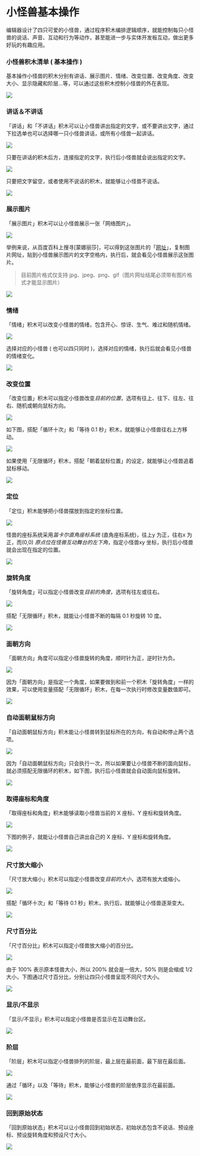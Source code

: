 # 小怪兽基本操作

编辑器设计了四只可爱的小怪兽，通过程序积木编排逻辑顺序，就能控制每只小怪兽的说话、声音、互动和行为等动作，甚至能进一步与实体开发板互动，做出更多好玩的有趣应用。

### 小怪兽积木清单 ( 基本操作 )

基本操作小怪兽的积木分别有讲话、展示图片、情绪、改变位置、改变角度、改变大小、显示隐藏和阶层...等，可以通过这些积木控制小怪兽的外在表现。

![](../../../assets/webduino/education_edition/monster/basic/upload_ecaf893841c42dfab8dba2e59219b3f0.png)

### 讲话＆不讲话

「讲话」和「不讲话」积木可以让小怪兽讲出指定的文字，或不要讲出文字，通过下拉选单也可以选择哪一只小怪兽讲话，或所有小怪兽一起讲话。

![](../../../assets/webduino/education_edition/monster/basic/upload_2e3b52771cffb4aa57eba477b5c2a786.png)

只要在讲话的积木后方，连接指定的文字，执行后小怪兽就会说出指定的文字。

![](../../../assets/webduino/education_edition/monster/basic/upload_705418bdeba488d8a1aac5daf3ff86f5.png)

只要把文字留空，或者使用不说话的积木，就能够让小怪兽不说话。

![](../../../assets/webduino/education_edition/monster/basic/upload_e559ef990c771072f48b1693c8b762b9.png)

### 展示图片

「展示图片」积木可以让小怪兽展示一张「网络图片」。

![](../../../assets/webduino/education_edition/monster/basic/upload_b7edb18992b7d500b6902688a5b9e318.png)

举例来说，从百度百科上搜寻[蒙娜丽莎]，可以得到这张图片的「[网址](https://upload.wikimedia.org/wikipedia/commons/thumb/e/ec/Mona_Lisa%2C_by_Leonardo_da_Vinci%2C_from_C2RMF_retouched.jpg/460px-Mona_Lisa%2C_by_Leonardo_da_Vinci%2C_from_C2RMF_retouched.jpg#_blank)」，复制图片网址，贴到小怪兽展示图片的文字空格内，执行后，就会看见小怪兽展示这张图片。

> 目前图片格式仅支持 jpg、jpeg、png、gif（图片网址结尾必须带有图片格式才能显示图片）

![](../../../assets/webduino/education_edition/monster/basic/upload_0e42941e1908cd0eee54be33f33dc605.png)

### 情绪

「情绪」积木可以改变小怪兽的情绪，包含开心、惊讶、生气、难过和随机情绪。

![](../../../assets/webduino/education_edition/monster/basic/upload_590cfe6b6bb11b37e0785e45a28d3591.png)

选择对应的小怪兽 ( 也可以四只同时 )，选择对应的情绪，执行后就会看见小怪兽的情绪变化。

![](../../../assets/webduino/education_edition/monster/basic/upload_1ab6008309379d6e26ac09ad81d20011.png)

### 改变位置

「改变位置」积木可以指定小怪兽改变*目前的位置*，选项有往上、往下、往左、往右、随机或朝向鼠标方向。

![](../../../assets/webduino/education_edition/monster/basic/upload_64c0e2ae93164965ef2800de7c4d081f.png)

如下图，搭配「循环十次」和「等待 0.1 秒」积木，就能够让小怪兽往右上方移动。

![](../../../assets/webduino/education_edition/monster/basic/basic-10.gif)

如果使用「无限循环」积木，搭配「朝着鼠标位置」的设定，就能够让小怪兽追着鼠标移动。

![](../../../assets/webduino/education_edition/monster/basic/basic-11.gif)

### 定位

「定位」积木能够把小怪兽摆放到指定的坐标位置。

![](../../../assets/webduino/education_edition/monster/basic/basic-12.png)

怪兽的座标系统采用*笛卡尔直角座标系统* (直角座标系统)，往上y 为正，往右x 为正，而(0,0) *原点位在怪兽互动舞台的左下角*，指定小怪兽xy 坐标，执行后小怪兽就会出现在指定的位置。

![](../../../assets/webduino/education_edition/monster/basic/basic-13.jpg)

### 旋转角度

「旋转角度」可以指定小怪兽改变*目前的角度*，选项有往左或往右。

![](../../../assets/webduino/education_edition/monster/basic/basic-14.png)

搭配「无限循环」积木，就能让小怪兽不断的每隔 0.1 秒旋转 10 度。

![](../../../assets/webduino/education_edition/monster/basic/basic-15.gif)

### 面朝方向

「面朝方向」角度可以指定小怪兽旋转的角度，顺时针为正，逆时针为负。

![](../../../assets/webduino/education_edition/monster/basic/basic-16.png)

因为「面朝方向」是指定一个角度，如果要做到和前一个积木「旋转角度」一样的效果，可以使用变量搭配「无限循环」积木，在每一次执行时修改变量数值即可。

![](../../../assets/webduino/education_edition/monster/basic/basic-17.gif)

### 自动面朝鼠标方向

「自动面朝鼠标方向」积木能让小怪兽转到鼠标所在的方向，有自动和停止两个选项。

![](../../../assets/webduino/education_edition/monster/basic/basic-18.png)

因为「自动面朝鼠标方向」只会执行一次，所以如果要让小怪兽不断的面向鼠标，就必须搭配无限循环的积木，如下图，执行后小怪兽就会自动面向鼠标旋转。

![](../../../assets/webduino/education_edition/monster/basic/basic-19.gif)

### 取得座标和角度

「取得座标和角度」积木能够读取小怪兽当前的 X 座标、Y 座标和旋转角度。

![](../../../assets/webduino/education_edition/monster/basic/basic-20.png)

下图的例子，就能让小怪兽自己讲出自己的 X 座标、Y 座标和旋转角度。

![](../../../assets/webduino/education_edition/monster/basic/basic-21.jpg)

### 尺寸放大缩小

「尺寸放大缩小」积木可以指定小怪兽改变*目前的大小*，选项有放大或缩小。

![](../../../assets/webduino/education_edition/monster/basic/basic-22.png)

搭配「循环十次」和「等待 0.1 秒」积木，执行后，就能够让小怪兽逐渐变大。

![](../../../assets/webduino/education_edition/monster/basic/basic-23.gif)

### 尺寸百分比

「尺寸百分比」积木可以指定小怪兽放大缩小的百分比。

![](../../../assets/webduino/education_edition/monster/basic/basic-24.png)

由于 100% 表示原本怪兽大小，所以 200% 就会是一倍大，50% 则是会缩成 1/2 大小，下图通过尺寸百分比，分别让四只小怪兽呈现不同尺寸大小。

![](../../../assets/webduino/education_edition/monster/basic/basic-25.jpg)

### 显示/不显示

「显示/不显示」积木可以指定小怪兽是否显示在互动舞台区。

![](../../../assets/webduino/education_edition/monster/basic/basic-26.jpg)

### 阶层

「阶层」积木可以指定小怪兽排列的阶层，最上层在最前面，最下层在最后面。

![](../../../assets/webduino/education_edition/monster/basic/basic-28.png)

通过「循环」以及「等待」积木，能够让小怪兽的阶层依序显示在最前面。

![](../../../assets/webduino/education_edition/monster/basic/basic-29.gif)

### 回到原始状态

「回到原始状态」积木可以让小怪兽回到初始状态，初始状态包含不说话、预设座标、预设旋转角度和预设尺寸大小。

![](../../../assets/webduino/education_edition/monster/basic/basic-27.png)
